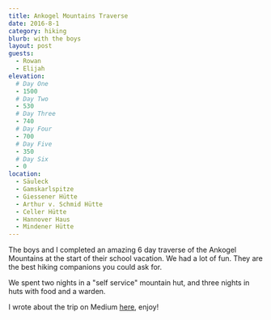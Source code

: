 ```yaml
---
title: Ankogel Mountains Traverse
date: 2016-8-1
category: hiking
blurb: with the boys
layout: post
guests:
  - Rowan
  - Elijah
elevation:
  # Day One
  - 1500
  # Day Two
  - 530
  # Day Three
  - 740
  # Day Four
  - 700
  # Day Five
  - 350
  # Day Six
  - 0
location:
  - Säuleck
  - Gamskarlspitze
  - Giessener Hütte
  - Arthur v. Schmid Hütte
  - Celler Hütte
  - Hannover Haus
  - Mindener Hütte
---
```


The boys and I completed an amazing 6 day traverse of the Ankogel Mountains
at the start of their school vacation. We had a lot of fun. They are
the best hiking companions you could ask for.

We spent two nights in a "self service" mountain hut, and three nights in
huts with food and a warden.

I wrote about the trip on Medium [here](https://medium.com/@ripsawridge/the-ankogel-mountains-6ae7ecf977c4#.buzxhuede), enjoy!

